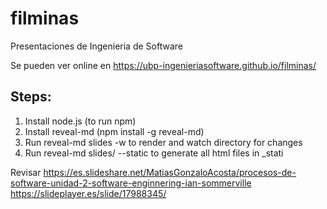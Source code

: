 # filminas
Presentaciones de Ingenieria de Software

Se pueden ver online en https://ubp-ingenieriasoftware.github.io/filminas/

## Steps:

1. Install node.js (to run npm)
2. Install reveal-md (npm install -g reveal-md)
3. Run reveal-md slides -w to render and watch directory for changes 
4. Run reveal-md slides/ --static to generate all html files in _stati

Revisar
https://es.slideshare.net/MatiasGonzaloAcosta/procesos-de-software-unidad-2-software-enginnering-ian-sommerville
https://slideplayer.es/slide/17988345/

